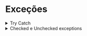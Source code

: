 # Exceções

<details>
<summary>Try Catch </summary>

Try: Você coloca o código que pode gerar uma exceção dentro do bloco try. Isso permite que o Java monitore esse código para qualquer exceção que possa ocorrer durante sua execução.

Catch: Se uma exceção ocorrer dentro do bloco try, o controle é transferido para o bloco catch correspondente. No bloco catch, você pode especificar o tipo de exceção que deseja lidar e o que fazer quando essa exceção ocorrer. Você pode ter vários blocos catch para lidar com diferentes tipos de exceções.

```java
try {
    // Código que pode gerar uma exceção
    int resultado = dividir(10, 0);
} catch (ArithmeticException e) {
    // Tratamento para a exceção ArithmeticException
    System.out.println("Divisão por zero não é permitida.");
}
```




</details>


<details>
<summary>Checked e Unchecked exceptions </summary>

Em Java, as checked exceptions são aquelas que o compilador requer que você trate explicitamente. Isso significa que, se você está chamando um método que pode lançar uma checked exception, você deve lidar com ela usando try-catch ou declarando que seu método também pode lançar essa exceção usando throws. O compilador verifica se você está lidando adequadamente com essas exceções em tempo de compilação.

Por outro lado, as unchecked exceptions (também conhecidas como RuntimeExceptions) são exceções que o compilador não exige que você lide explicitamente. Isso inclui situações como erros de lógica do programa (por exemplo, tentar acessar um índice inválido em um array) ou problemas de tempo de execução que geralmente indicam bugs no código. Como o compilador não obriga a tratar essas exceções, se elas ocorrerem em tempo de execução e não forem tratadas, o programa pode lançar uma exceção não capturada e parar de funcionar.

Em resumo, checked exceptions são verificadas em tempo de compilação e exigem tratamento explícito, enquanto unchecked exceptions são exceções que o compilador não verifica e que podem causar problemas em tempo de execução se não forem tratadas corretamente.

</details>

